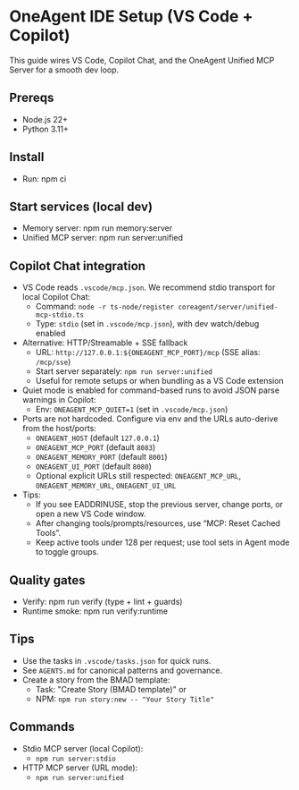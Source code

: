 # OneAgent IDE Setup (VS Code + Copilot)

This guide wires VS Code, Copilot Chat, and the OneAgent Unified MCP Server for a smooth dev loop.

## Prereqs

- Node.js 22+
- Python 3.11+

## Install

- Run: npm ci

## Start services (local dev)

- Memory server: npm run memory:server
- Unified MCP server: npm run server:unified

## Copilot Chat integration

- VS Code reads `.vscode/mcp.json`. We recommend stdio transport for local Copilot Chat:
  - Command: `node -r ts-node/register coreagent/server/unified-mcp-stdio.ts`
  - Type: `stdio` (set in `.vscode/mcp.json`), with dev watch/debug enabled
- Alternative: HTTP/Streamable + SSE fallback
  - URL: `http://127.0.0.1:${ONEAGENT_MCP_PORT}/mcp` (SSE alias: `/mcp/sse`)
  - Start server separately: `npm run server:unified`
  - Useful for remote setups or when bundling as a VS Code extension
- Quiet mode is enabled for command-based runs to avoid JSON parse warnings in Copilot:
  - Env: `ONEAGENT_MCP_QUIET=1` (set in `.vscode/mcp.json`)
- Ports are not hardcoded. Configure via env and the URLs auto-derive from the host/ports:
  - `ONEAGENT_HOST` (default `127.0.0.1`)
  - `ONEAGENT_MCP_PORT` (default `8083`)
  - `ONEAGENT_MEMORY_PORT` (default `8001`)
  - `ONEAGENT_UI_PORT` (default `8080`)
  - Optional explicit URLs still respected: `ONEAGENT_MCP_URL`, `ONEAGENT_MEMORY_URL`, `ONEAGENT_UI_URL`
- Tips:
  - If you see EADDRINUSE, stop the previous server, change ports, or open a new VS Code window.
  - After changing tools/prompts/resources, use “MCP: Reset Cached Tools”.
  - Keep active tools under 128 per request; use tool sets in Agent mode to toggle groups.

## Quality gates

- Verify: npm run verify (type + lint + guards)
- Runtime smoke: npm run verify:runtime

## Tips

- Use the tasks in `.vscode/tasks.json` for quick runs.
- See `AGENTS.md` for canonical patterns and governance.
- Create a story from the BMAD template:
  - Task: "Create Story (BMAD template)" or
  - NPM: `npm run story:new -- "Your Story Title"`

## Commands

- Stdio MCP server (local Copilot):
  - `npm run server:stdio`
- HTTP MCP server (URL mode):
  - `npm run server:unified`

